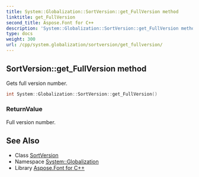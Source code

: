 ```yaml
---
title: System::Globalization::SortVersion::get_FullVersion method
linktitle: get_FullVersion
second_title: Aspose.Font for C++
description: 'System::Globalization::SortVersion::get_FullVersion method. Gets full version number in C++.'
type: docs
weight: 300
url: /cpp/system.globalization/sortversion/get_fullversion/
---
```

## SortVersion::get_FullVersion method


Gets full version number.

```cpp
int System::Globalization::SortVersion::get_FullVersion()
```


### ReturnValue

Full version number.

## See Also

* Class [SortVersion](../)
* Namespace [System::Globalization](../../)
* Library [Aspose.Font for C++](../../../)
